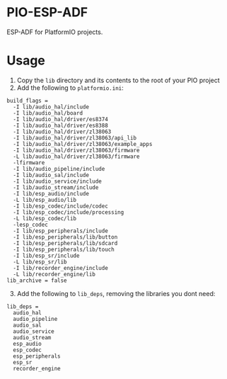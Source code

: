 # PIO-ESP-ADF

ESP-ADF for PlatformIO projects.

# Usage

1. Copy the `lib` directory and its contents to the root of your PIO project
2. Add the following to `platformio.ini`:
```
build_flags =
  -I lib/audio_hal/include
  -I lib/audio_hal/board
  -I lib/audio_hal/driver/es8374
  -I lib/audio_hal/driver/es8388
  -I lib/audio_hal/driver/zl38063
  -I lib/audio_hal/driver/zl38063/api_lib
  -I lib/audio_hal/driver/zl38063/example_apps
  -I lib/audio_hal/driver/zl38063/firmware
  -L lib/audio_hal/driver/zl38063/firmware
  -lfirmware
  -I lib/audio_pipeline/include
  -I lib/audio_sal/include
  -I lib/audio_service/include
  -I lib/audio_stream/include
  -I lib/esp_audio/include
  -L lib/esp_audio/lib
  -I lib/esp_codec/include/codec
  -I lib/esp_codec/include/processing
  -L lib/esp_codec/lib
  -lesp_codec
  -I lib/esp_peripherals/include
  -I lib/esp_peripherals/lib/button
  -I lib/esp_peripherals/lib/sdcard
  -I lib/esp_peripherals/lib/touch
  -I lib/esp_sr/include
  -L lib/esp_sr/lib
  -I lib/recorder_engine/include
  -L lib/recorder_engine/lib
lib_archive = false
```
3. Add the following to `lib_deps`, removing the libraries you dont need:
```
lib_deps =
  audio_hal
  audio_pipeline
  audio_sal
  audio_service
  audio_stream
  esp_audio
  esp_codec
  esp_peripherals
  esp_sr
  recorder_engine
```
